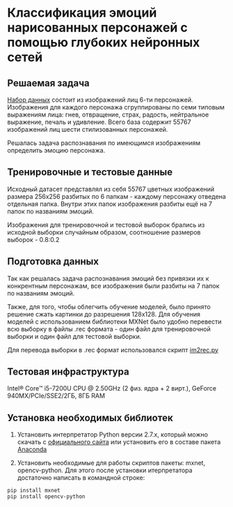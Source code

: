 # Классификация эмоций нарисованных персонажей с помощью глубоких нейронных сетей
 ## Решаемая задача
[Набор данных](http://grail.cs.washington.edu/projects/deepexpr/ferg-db.html "dataset description") состоит из изображений лиц 6-ти персонажей. Изображения для каждого персонажа сгруппированы по семи типовым выражениям лица: гнев, отвращение, страх, радость, нейтральное выражение, печаль и удивление. Всего база содержит 55767 изображений лиц шести стилизованных персонажей.

Решалась задача распознавания по имеющимся изображениям определить эмоцию персонажа.

## Тренировочные и тестовые данные
Исходный датасет представлял из себя 55767 цветных изображений размера 256x256 разбитых по 6 папкам - каждому персонажу отведена отдельная папка. Внутри этих папок изображения разбиты ещё на 7 папок по названиям эмоций.

Изображения для тренировочной и тестовой выборок брались из исходной выборки случайным образом, соотношение размеров выборок - 0.8:0.2

## Подготовка данных
Так как решалась задача распознавания эмоций без привязки их к конкрентным персонажам, все изображения были разбиты на 7 папок по названиям эмоций.

Также, для того, чтобы облегчить обучение моделей, было принято решение сжать картинки до разрешения 128x128.
Для обучения моделей с использованием библиотеки MXNet было удобно перевести всю выборку в файлы .rec формата - один файл для тренировочной выборки и один файл для тестовой выборки.

Для перевода выборки в .rec формат использовался скрипт [im2rec.py](https://github.com/apache/incubator-mxnet/blob/master/tools/im2rec.py "im2rec script")

## Тестовая инфраструктура
Intel® Core™ i5-7200U CPU @ 2.50GHz (2 физ. ядра + 2 вирт.), GeForce 940MX/PCIe/SSE2/2ГБ, 8ГБ RAM

## Установка необходимых библиотек
1. Установить интерпретатор Python версии 2.7.x, который можно скачать с [официального сайта](https://www.python.org/downloads/ "python download") или установить его в составе пакета [Anaconda](https://www.anaconda.com/download/ "Anaconda download")

2. Установить необходимые для работы скриптов пакеты: mxnet, opencv-python. Для этого после установки итерпретатора достаточно написать в командной строке:
<pre><code>pip install mxnet
pip install opencv-python
</code></pre>
